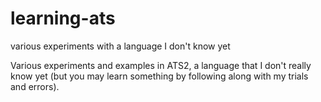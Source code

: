 learning-ats
============

various experiments with a language I don't know yet

Various experiments and examples in ATS2, a language that I don't
really know yet (but you may learn something by following along with
my trials and errors).
